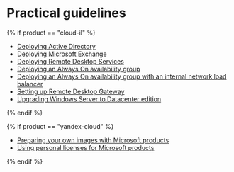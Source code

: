 # Practical guidelines

{% if product == "cloud-il" %}

* [Deploying Active Directory](active-directory.md)
* [Deploying Microsoft Exchange](exchange.md)
* [Deploying Remote Desktop Services](rds.md)
* [Deploying an Always On availability group](mssql-alwayson.md)
* [Deploying an Always On availability group with an internal network load balancer](mssql-alwayson-lb.md)
* [Setting up Remote Desktop Gateway](rds-gw.md)
* [Upgrading Windows Server to Datacenter edition](edition-update-datacenter.md)

{% endif %}

{% if product == "yandex-cloud" %}

* [Preparing your own images with Microsoft products](../prepare-image.md)
* [Using personal licenses for Microsoft products](../byol.md)

{% endif %}